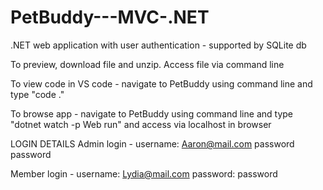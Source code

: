 # PetBuddy---MVC-.NET
.NET web application with user authentication - supported by SQLite db

To preview, download file and unzip. Access file via command line

To view code in VS code - navigate to PetBuddy using command line and type "code ."

To browse app - navigate to PetBuddy using command line and type "dotnet watch -p Web run" and access via localhost in browser

LOGIN DETAILS
Admin login - username: Aaron@mail.com password password

Member login - username: Lydia@mail.com password: password
